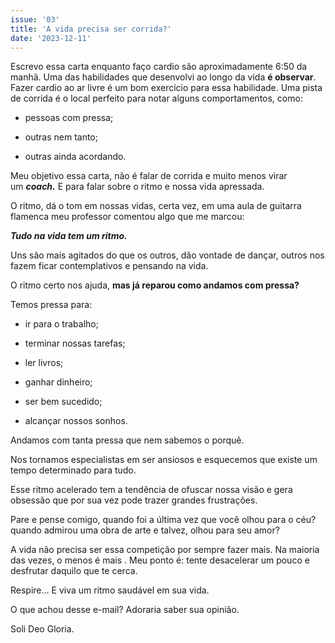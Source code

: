 ```yaml
---
issue: '03'
title: 'A vida precisa ser corrida?'
date: '2023-12-11'
---
```


Escrevo essa carta enquanto faço cardio são aproximadamente 6:50 da manhã. Uma das habilidades que desenvolvi ao longo da vida **é observar**. Fazer cardio ao ar livre é um bom exercício para essa habilidade. Uma pista de corrida é o local perfeito para notar alguns comportamentos, como:

- pessoas com pressa;

- outras nem tanto;

- outras ainda acordando.

Meu objetivo essa carta, não é falar de corrida e muito menos virar um **_coach._** E para falar sobre o ritmo e nossa vida apressada.

O ritmo, dá o tom em nossas vidas, certa vez, em uma aula de guitarra flamenca meu professor comentou algo que me marcou:

**_Tudo na vida tem um ritmo._**

Uns são mais agitados do que os outros, dão vontade de dançar, outros nos fazem ficar contemplativos e pensando na vida.

O ritmo certo nos ajuda, **mas já reparou como andamos com pressa?** 

Temos pressa para:

- ir para o trabalho;

- terminar nossas tarefas;

- ler livros;

- ganhar dinheiro;

- ser bem sucedido;

- alcançar nossos sonhos.

Andamos com tanta pressa que nem sabemos o porquê.

Nos tornamos especialistas em ser ansiosos e esquecemos que existe um tempo determinado para tudo.

Esse ritmo acelerado tem a tendência de ofuscar nossa visão e gera obsessão que por sua vez pode trazer grandes frustrações.

Pare e pense comigo, quando foi a última vez que você olhou para o céu? quando admirou uma obra de arte e talvez, olhou para seu amor?

A vida não precisa ser essa competição por sempre fazer mais. Na maioria das vezes, o menos é mais . Meu ponto é: tente desacelerar um pouco e desfrutar daquilo que te cerca.

Respire... E viva um ritmo saudável em sua vida.

O que achou desse e-mail? Adoraria saber sua opinião.

Soli Deo Gloria.
